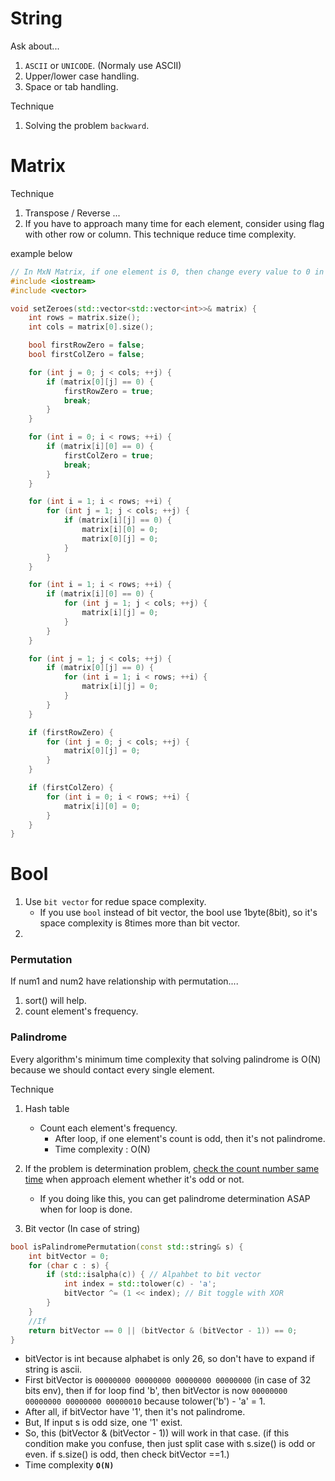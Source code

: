 

# String

Ask about...
1. `ASCII` or `UNICODE`. (Normaly use ASCII)
2. Upper/lower case handling.
3. Space or tab handling.

Technique
1. Solving the problem `backward`. 
 

# Matrix

Technique
1. Transpose / Reverse ...
2. If you have to approach many time for each element, consider using flag with other row or column. This technique reduce time complexity.
 
example below

```cpp
// In MxN Matrix, if one element is 0, then change every value to 0 in same row and column.
#include <iostream>
#include <vector>

void setZeroes(std::vector<std::vector<int>>& matrix) {
    int rows = matrix.size();
    int cols = matrix[0].size();

    bool firstRowZero = false;
    bool firstColZero = false;

    for (int j = 0; j < cols; ++j) {
        if (matrix[0][j] == 0) {
            firstRowZero = true;
            break;
        }
    }

    for (int i = 0; i < rows; ++i) {
        if (matrix[i][0] == 0) {
            firstColZero = true;
            break;
        }
    }

    for (int i = 1; i < rows; ++i) {
        for (int j = 1; j < cols; ++j) {
            if (matrix[i][j] == 0) {
                matrix[i][0] = 0;
                matrix[0][j] = 0;
            }
        }
    }

    for (int i = 1; i < rows; ++i) {
        if (matrix[i][0] == 0) {
            for (int j = 1; j < cols; ++j) {
                matrix[i][j] = 0;
            }
        }
    }

    for (int j = 1; j < cols; ++j) {
        if (matrix[0][j] == 0) {
            for (int i = 1; i < rows; ++i) {
                matrix[i][j] = 0;
            }
        }
    }

    if (firstRowZero) {
        for (int j = 0; j < cols; ++j) {
            matrix[0][j] = 0;
        }
    }

    if (firstColZero) {
        for (int i = 0; i < rows; ++i) {
            matrix[i][0] = 0;
        }
    }
}
```




# Bool
1. Use `bit vector` for redue space complexity.
   - If you use `bool` instead of bit vector, the bool use 1byte(8bit), so it's space complexity is 8times more than bit vector. 
2. 




### Permutation
If num1 and num2 have relationship with permutation....
1. sort() will help. 
2. count element's frequency.


### Palindrome

Every algorithm's minimum time complexity that solving palindrome is O(N) because we should contact every single element. 

Technique
1. Hash table 
   - Count each element's frequency.
     - After loop, if one element's count is odd, then it's not palindrome.
     - Time complexity : O(N)

2. If the problem is determination problem, <u>check the count number same time</u> when approach element whether it's odd or not. 
   
   -  If you doing like this, you can get palindrome determination ASAP when for loop is done.
  
3. Bit vector (In case of string)

```cpp
bool isPalindromePermutation(const std::string& s) {
    int bitVector = 0;
    for (char c : s) {
        if (std::isalpha(c)) { // Alpahbet to bit vector
            int index = std::tolower(c) - 'a';
            bitVector ^= (1 << index); // Bit toggle with XOR 
        }
    }
    //If 
    return bitVector == 0 || (bitVector & (bitVector - 1)) == 0;
}
```

   - bitVector is int because alphabet is only 26, so don't have to expand if string is ascii.
   - First bitVector is `00000000 00000000 00000000 00000000` (in case of 32 bits env), then if for loop find 'b', then bitVector is now `00000000 00000000 00000000 00000010` because tolower('b') - 'a'  = 1. 
   - After all, if bitVector have '1', then it's not palindrome.
   - But, If input s is odd size, one '1' exist.
   - So, this (bitVector & (bitVector - 1)) will work in that case. (if this condition make you confuse, then just split case with s.size() is odd or even. if s.size() is odd, then check bitVector ==1.)
   - Time complexity **`O(N)`** 


